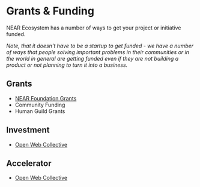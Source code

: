 # Grants & Funding

NEAR Ecosystem has a number of ways to get your project or initiative funded.

_Note, that it doesn't have to be a startup to get funded - we have a number of ways that people solving important problems in their communities or in the world in general are getting funded even if they are not building a product or not planning to turn it into a business._

## Grants

* [NEAR Foundation Grants](https://near.org/grants)
* Community Funding
* Human Guild Grants

## Investment

* [Open Web Collective](https://openwebcollective.com)

## Accelerator

* [Open Web Collective](https://openwebcollective.com)

